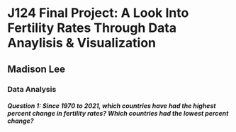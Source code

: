 # J124 Final Project: A Look Into Fertility Rates Through Data Anaylisis & Visualization 
## Madison Lee
### Data Analysis 
###### **Question 1: Since 1970 to 2021, which countries have had the highest percent change in fertility rates? Which countries had the lowest percent change?**
